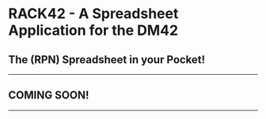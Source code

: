 # RACK42 - A Spreadsheet Application for the DM42
## The (RPN) Spreadsheet in your Pocket!
---
## COMING SOON!
---
